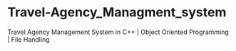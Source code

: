 # Travel-Agency_Managment_system
Travel Agency Management System in C++ | Object Oriented Programming | File Handling
